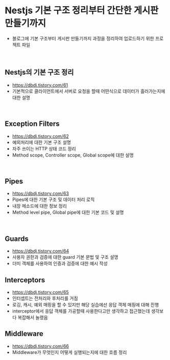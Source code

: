 # Nestjs 기본 구조 정리부터 간단한 게시판 만들기까지

- 블로그에 기본 구조부터 게시판 만들기까지 과정을 정리하여 업로드하기 위한 프로젝트 파일

<br />

## Nestjs의 기본 구조 정리

- https://dbdj.tistory.com/61
- 기본적으로 클라이언트에서 서버로 요청을 할때 어떤식으로 데이터가 흘러가는지에 대한 설명

<br />

## Exception Filters

- https://dbdj.tistory.com/62
- 예외처리에 대한 기본 구조 설명
- 자주 쓰이는 HTTP 상태 코드 정리
- Method scope, Controller scope, Global scope에 대한 설명

<br />

## Pipes

- https://dbdj.tistory.com/63
- Pipes에 대한 기본 구조 및 데이터 처리 로직
- 내장 메소드에 대한 정보 정리
- Method level pipe, Global pipe에 대한 기본 코드 및 설명

<br />

## Guards

- https://dbdj.tistory.com/64
- 사용자 권한과 검증에 대한 guard 기본 문법 및 구조 설명
- 더미 객체를 사용하여 인증과 검증에 대한 예시 작성

## Interceptors

- https://dbdj.tistory.com/65
- 인터셉트는 전처리와 후처리를 거침
- 로깅, 캐시, 예외 매핑을 할 수 있지만 해당 실습에선 응답 객체 매핑에 대해 진행
- interceptor에서 응답 객체를 가공할때 사용한다고만 생각하고 접근했는데 생각보다 복잡해서 놀랬음

## Middleware

- https://dbdj.tistory.com/66
- Middleware가 무엇인지 어떻게 실행되는지에 대한 흐름 정리
